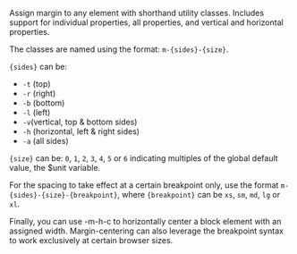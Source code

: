 Assign margin to any element with shorthand utility classes. Includes support for individual properties, all properties, and vertical and horizontal properties.

The classes are named using the format: `m-{sides}-{size}`.

`{sides}` can be:

* `-t` (top)
* `-r` (right)
* `-b` (bottom)
* `-l` (left)
* `-v`(vertical, top & bottom sides)
* `-h` (horizontal, left & right sides)
* `-a` (all sides)

`{size}` can be:
`0`, `1`, `2`, `3`, `4`, `5` or `6` indicating multiples of the global default value, the $unit variable.

For the spacing to take effect at a certain breakpoint only, use the format `m-{sides}-{size}-{breakpoint}`, where `{breakpoint}` can be `xs`, `sm`, `md`, `lg` or `xl`.

Finally, you can use -m-h-c to horizontally center a block element with an assigned width. Margin-centering can also leverage the breakpoint syntax to work exclusively at certain browser sizes.
